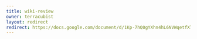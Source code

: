 ```yaml
---
title: wiki-review
owner: terracubist
layout: redirect
redirect: https://docs.google.com/document/d/1Kp-7hQ0gYXhn4hL6NVWqetfX7LzZiejCH3ZLPDgyzEU/edit?usp=sharing
---
```

